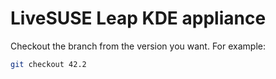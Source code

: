LiveSUSE Leap KDE appliance
===========================

Checkout the branch from the version you want. For example:

```bash
git checkout 42.2
```

